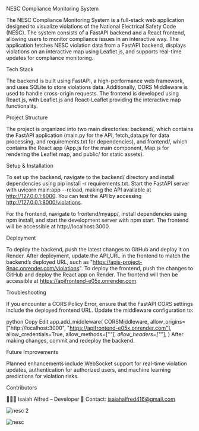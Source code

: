 NESC Compliance Monitoring System

The NESC Compliance Monitoring System is a full-stack web application designed to visualize violations of the National Electrical Safety Code (NESC). The system consists of a FastAPI backend and a React frontend, allowing users to monitor compliance issues in an interactive way. The application fetches NESC violation data from a FastAPI backend, displays violations on an interactive map using Leaflet.js, and supports real-time updates for compliance monitoring.

Tech Stack

The backend is built using FastAPI, a high-performance web framework, and uses SQLite to store violations data. Additionally, CORS Middleware is used to handle cross-origin requests. The frontend is developed using React.js, with Leaflet.js and React-Leaflet providing the interactive map functionality.

Project Structure

The project is organized into two main directories: backend/, which contains the FastAPI application (main.py for the API, fetch_data.py for data processing, and requirements.txt for dependencies), and frontend/, which contains the React app (App.js for the main component, Map.js for rendering the Leaflet map, and public/ for static assets).

Setup & Installation

To set up the backend, navigate to the backend/ directory and install dependencies using pip install -r requirements.txt. Start the FastAPI server with uvicorn main:app --reload, making the API available at http://127.0.0.1:8000. You can test the API by accessing http://127.0.0.1:8000/violations.

For the frontend, navigate to frontend/myapp/, install dependencies using npm install, and start the development server with npm start. The frontend will be accessible at http://localhost:3000.

Deployment

To deploy the backend, push the latest changes to GitHub and deploy it on Render. After deployment, update the API_URL in the frontend to match the backend’s deployed URL, such as "https://apis-project-9nac.onrender.com/violations". To deploy the frontend, push the changes to GitHub and deploy the React app on Render. The frontend will then be accessible at https://apifrontend-e05x.onrender.com.

Troubleshooting

If you encounter a CORS Policy Error, ensure that the FastAPI CORS settings include the deployed frontend URL. Update the middleware configuration to:

python
Copy
Edit
app.add_middleware(
    CORSMiddleware,
    allow_origins=["http://localhost:3000", "https://apifrontend-e05x.onrender.com"],
    allow_credentials=True,
    allow_methods=["*"],
    allow_headers=["*"],
)
After making changes, commit and redeploy the backend.

Future Improvements

Planned enhancements include WebSocket support for real-time violation updates, authentication for authorized users, and machine learning predictions for violation risks.

Contributors

👨🏾‍💻 Isaiah Alfred – Developer
📧 Contact: isaiahalfred416@gmail.com

![nesc 2](https://github.com/user-attachments/assets/75f59cac-5264-4aec-8fe0-e5e0afe4ff2a)


![nesc](https://github.com/user-attachments/assets/db9f351a-c55d-4f19-9240-17147a75ade6)


